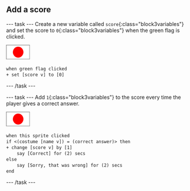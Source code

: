 ## Add a score

--- task ---
Create a new variable called `score`{:class="block3variables"} and set the score to `0`{:class="block3variables"} when the green flag is clicked.

![Flag sprite](images/flag-sprite.png)

```blocks3
when green flag clicked
+ set [score v] to [0]
```
--- /task ---

--- task ---
Add `1`{:class="block3variables"} to the score every time the player gives a correct answer.

![Flag sprite](images/flag-sprite.png)

```blocks3
when this sprite clicked
if <(costume [name v]) = (correct answer)> then
+ change [score v] by [1]
    say [Correct] for (2) secs
else
    say [Sorry, that was wrong] for (2) secs
end
```

--- /task ---
